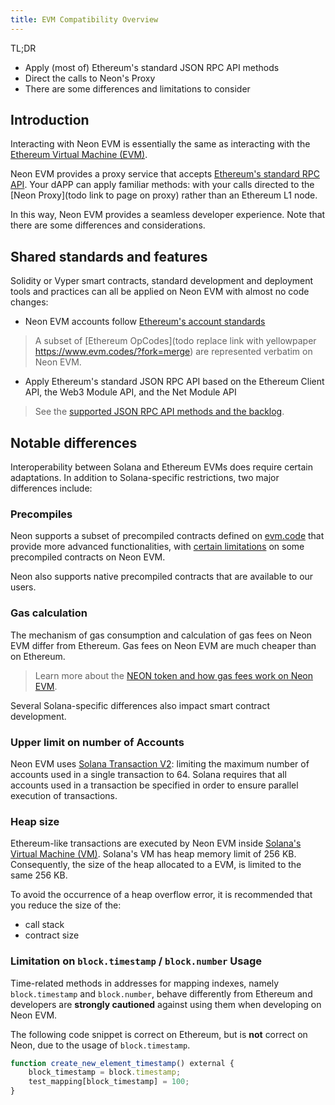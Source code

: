 ```yaml
---
title: EVM Compatibility Overview
---
```




TL;DR

- Apply (most of) Ethereum's standard JSON RPC API methods
- Direct the calls to Neon's Proxy
- There are some differences and limitations to consider

## Introduction

Interacting with Neon EVM is essentially the same as interacting with the [Ethereum Virtual Machine (EVM)](https://ethereum.org/en/developers/docs/evm/).

Neon EVM provides a proxy service that accepts [Ethereum's standard RPC API](https://ethereum.github.io/execution-apis/api-documentation/). Your dAPP can apply familiar methods: with your calls directed to the [Neon Proxy](todo link to page on proxy) rather than an Ethereum L1 node.

In this way, Neon EVM provides a seamless developer experience. Note that there are some differences and considerations. 

## Shared standards and features

Solidity or Vyper smart contracts, standard development and deployment tools and practices can all be applied on Neon EVM with almost no code changes:

- Neon EVM accounts follow [Ethereum's account standards](https://ethereum.org/en/developers/docs/accounts/) 

> A subset of [Ethereum OpCodes](todo replace link with yellowpaper https://www.evm.codes/?fork=merge) are represented verbatim on Neon EVM. 

> <!-- we need a page on the not supported OpCodes Anton will send by slack-->

- Apply Ethereum's standard JSON RPC API based on the Ethereum Client API, the Web3 Module API, and the Net Module API

> See the [supported JSON RPC API methods and the backlog](./json_rpc_api_methods).

## Notable differences

Interoperability between Solana and Ethereum EVMs does require certain adaptations. In addition to Solana-specific restrictions, two major differences include:

### Precompiles
Neon supports a subset of precompiled contracts defined on [evm.code](https://www.evm.codes/precompiled?fork=merge) that provide more advanced functionalities, with [certain limitations](./precompiles#limitations) on some precompiled contracts on Neon EVM.

<!-- Requires a list Anton can provide by slack + explanation of WHY they are not supported-->

Neon also supports native precompiled contracts that are available to our users.

<!-- Requires a list Anton can provide by slack -->


### Gas calculation
The mechanism of gas consumption and calculation of gas fees on Neon EVM differ from Ethereum. Gas fees on Neon EVM are much cheaper than on Ethereum. 

<!-- Oleg could provide metrics on one transfer -- ?? once mainnet launched can we compare Neon + Solana to L2 and Rollups Yuri has for tx such as transfers and swaps -->

> Learn more about the [NEON token and how gas fees work on Neon EVM](../../docs/tokens/gas_fees.md).

Several Solana-specific differences also impact smart contract development.

### Upper limit on number of Accounts
Neon EVM uses [Solana Transaction V2](https://docs.solana.com/proposals/transactions-v2): limiting the maximum number of accounts used in a single transaction to 64. Solana requires that all accounts used in a transaction be specified in order to ensure parallel execution of transactions. 

<!-- go deeper on HOW to modify the contract to constrain account numbers Anton will pass in slack
 -->

### Heap size
Ethereum-like transactions are executed by Neon EVM inside [Solana's Virtual Machine (VM)](https://docs.solana.com/developing/on-chain-programs/overview#berkeley-packet-filter-bpf). Solana's VM has heap memory limit of 256 KB. Consequently, the size of the heap allocated to a EVM, is limited to the same 256 KB.

To avoid the occurrence of a heap overflow error, it is recommended that you reduce the size of the:

- call stack 
- contract size
<!-- return to bullets -->

<!-- Can we support users further on HOW to reduce heap size? -->
<!-- Can we show logs ?screenshot and name of service? to demonstrate when the issue is heap size? == detection method ?? Oleg should be able to provide -->

<!-- Support address?? IF users are experiencing such issues, reach out to Yuri sending address -->


### Limitation on `block.timestamp` / `block.number` Usage
Time-related methods in addresses for mapping indexes, namely `block.timestamp` and `block.number`, behave differently from Ethereum and developers are **strongly cautioned** against using them when developing on Neon EVM. 

The following code snippet is correct on Ethereum, but is **not** correct on Neon, due to the usage of `block.timestamp`.
```javascript
function create_new_element_timestamp() external {
	block_timestamp = block.timestamp;
	test_mapping[block_timestamp] = 100;
}
```
